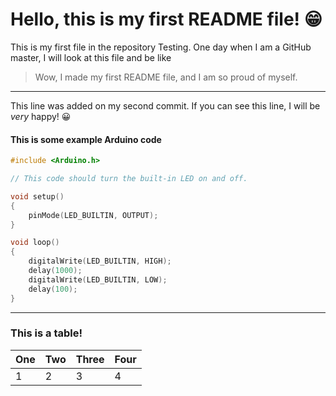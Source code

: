 # Hello, this is my first **README** file! 😁

This is my first file in the repository Testing. One day when I am a GitHub master, I will look at this file and be like 

> Wow, I made my first README file, and I am so proud of myself.

---

This line was added on my second commit. If you can see this line, I will be *very* happy! 😀



#### This is some example Arduino code
```c++
#include <Arduino.h>

// This code should turn the built-in LED on and off.

void setup()
{
    pinMode(LED_BUILTIN, OUTPUT);
}

void loop()
{
    digitalWrite(LED_BUILTIN, HIGH);
    delay(1000);
    digitalWrite(LED_BUILTIN, LOW);
    delay(100);
}
```

---

### This is a table!

| One | Two | Three | Four
|--|--|--|--|
| 1 | 2 | 3 | 4 |
